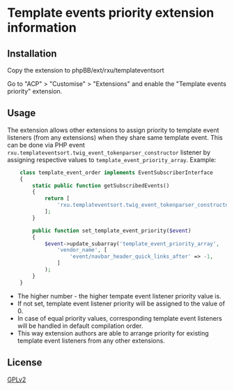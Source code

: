 # Template events priority extension information

## Installation

Copy the extension to phpBB/ext/rxu/templateventsort

Go to "ACP" > "Customise" > "Extensions" and enable the "Template events priority" extension.

## Usage

The extension allows other extensions to assign priority to template event listeners (from any extensions) when they share same template event.
This can be done via PHP event `rxu.templateventsort.twig_event_tokenparser_constructor` listener by assigning respective values to `template_event_priority_array`.
Example:

```php
	class template_event_order implements EventSubscriberInterface
	{
		static public function getSubscribedEvents()
		{
			return [
				'rxu.templateventsort.twig_event_tokenparser_constructor' => 'set_template_event_priority',
			];
		}

		public function set_template_event_priority($event)
		{
			$event->update_subarray('template_event_priority_array', 
				'vendor_name', [
					'event/navbar_header_quick_links_after' => -1,
				]
			);
		}
	}
```

* The higher number - the higher tempate event listener priority value is.
* If not set, template event listener priority will be assigned to the value of 0.
* In case of equal priority values, corresponding template event listeners will be handled in default compilation order.
* This way extension authors are able to arrange priority for existing template event listeners from any other extensions.

## License

[GPLv2](license.txt)
